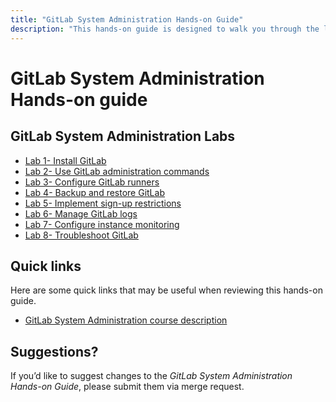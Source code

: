 ```yaml
---
title: "GitLab System Administration Hands-on Guide"
description: "This hands-on guide is designed to walk you through the lab exercises used in the GitLab System Administration course."
---
```


# GitLab System Administration Hands-on guide


## GitLab System Administration Labs
- [Lab 1- Install GitLab](https://about.gitlab.com/handbook/customer-success/professional-services-engineering/education-services/sysadminhandsonlab1.html)
- [Lab 2- Use GitLab administration commands](https://about.gitlab.com/handbook/customer-success/professional-services-engineering/education-services/sysadminhandsonlab2.html)
- [Lab 3- Configure GitLab runners](https://about.gitlab.com/handbook/customer-success/professional-services-engineering/education-services/sysadminhandsonlab3.html)
- [Lab 4- Backup and restore GitLab](https://about.gitlab.com/handbook/customer-success/professional-services-engineering/education-services/sysadminhandsonlab4.html)
- [Lab 5- Implement sign-up restrictions](https://about.gitlab.com/handbook/customer-success/professional-services-engineering/education-services/sysadminhandsonlab5.html)
- [Lab 6- Manage GitLab logs](https://about.gitlab.com/handbook/customer-success/professional-services-engineering/education-services/sysadminhandsonlab6.html)
- [Lab 7- Configure instance monitoring](https://about.gitlab.com/handbook/customer-success/professional-services-engineering/education-services/sysadminhandsonlab7.html)
- [Lab 8- Troubleshoot GitLab](https://about.gitlab.com/handbook/customer-success/professional-services-engineering/education-services/sysadminhandsonlab8.html)

## Quick links

Here are some quick links that may be useful when reviewing this hands-on guide.

- [GitLab System Administration course description](https://about.gitlab.com/services/education/admin/)

## Suggestions?

If you’d like to suggest changes to the *GitLab System Administration Hands-on Guide*, please submit them via merge request.


